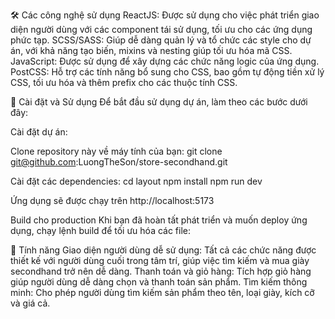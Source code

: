 🛠️ Các công nghệ sử dụng
ReactJS: Được sử dụng cho việc phát triển giao diện người dùng với các component tái sử dụng, tối ưu cho các ứng dụng phức tạp.
SCSS/SASS: Giúp dễ dàng quản lý và tổ chức các style cho dự án, với khả năng tạo biến, mixins và nesting giúp tối ưu hóa mã CSS.
JavaScript: Được sử dụng để xây dựng các chức năng logic của ứng dụng.
PostCSS: Hỗ trợ các tính năng bổ sung cho CSS, bao gồm tự động tiền xử lý CSS, tối ưu hóa và thêm prefix cho các thuộc tính CSS.

🚀 Cài đặt và Sử dụng
Để bắt đầu sử dụng dự án, làm theo các bước dưới đây:

Cài đặt dự án:

Clone repository này về máy tính của bạn:
git clone git@github.com:LuongTheSon/store-secondhand.git

Cài đặt các dependencies:
cd layout
npm install
npm run dev

Ứng dụng sẽ được chạy trên http://localhost:5173

Build cho production
Khi bạn đã hoàn tất phát triển và muốn deploy ứng dụng, chạy lệnh build để tối ưu hóa các file:

📱 Tính năng
Giao diện người dùng dễ sử dụng: Tất cả các chức năng được thiết kế với người dùng cuối trong tâm trí, giúp việc tìm kiếm và mua giày secondhand trở nên dễ dàng.
Thanh toán và giỏ hàng: Tích hợp giỏ hàng giúp người dùng dễ dàng chọn và thanh toán sản phẩm.
Tìm kiếm thông minh: Cho phép người dùng tìm kiếm sản phẩm theo tên, loại giày, kích cỡ và giá cả.

